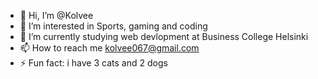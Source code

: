 - 👋 Hi, I’m @Kolvee
- 👀 I’m interested in Sports, gaming and coding
- 🌱 I’m currently studying web devlopment at Business College Helsinki
- 📫 How to reach me kolvee067@gmail.com
- ⚡ Fun fact: i have 3 cats and 2 dogs

